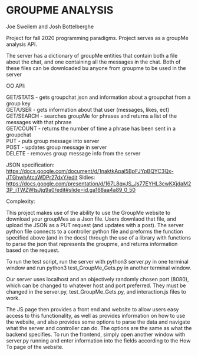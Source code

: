 # GROUPME ANALYSIS

Joe Sweilem and Josh Bottelberghe

Project for fall 2020 programming paradigms. Project serves as a groupMe analysis API. 

The server has a dictionary of groupMe entities that contain both a file about the chat, and one containing all the messages in the chat. Both of these files can be downloaded bu anyone from groupme to be used in the server

OO API:

GET/STATS - gets groupchat json and information about a groupchat from a group key\
GET/USER - gets information about that user (messages, likes, ect)\
GET/SEARCH - searches groupMe for phrases and returns a list of the messages with that phrase\
GET/COUNT - returns the number of time a phrase has been sent in a groupchat\
PUT - puts group message into server\
POST - updates group message in server\
DELETE - removes group message info from the server

JSON specification: https://docs.google.com/document/d/1naktkApal5BpFJYpBQYC3Qx-JTGhwhAtcaWDPr27dxY/edit
Sldies: https://docs.google.com/presentation/d/167L8qvJS_Js77EYHL3cwKXjdaM23P_jTWZWtsJjg9a0/edit#slide=id.ga168aa4a89_0_50

Complexity:

This project makes use of the ability to use the GroupMe website to download your groupMes as a Json file. 
Users downlaod that file, and upload the JSON as a PUT request (and updates with a post). 
The server python file connects to a controller python file and preforms the function specified above (and in the docs) through the use of a library with functions to parse the json that represents the groupme, and returns information based on the request. 

To run the test script, run the server with python3 server.py in one terminal window and run python3 test_GroupMe_Gets.py in another terminal window.

Our server uses localhost and an objectively randomly chosen port (8080), which can be changed to whatever host and port preferred. They must be changed in the server.py, test_GroupMe_Gets.py, and interaction.js files to work.

The JS page then provides a front end and website to allow users easy access to this functionality, as well as provides information on how to use the website, and also provides some options to parse the data and navigate what the server and controller can do. The options are the same as what the backend specifies. To run the frontend, simply open another window with server.py running and enter information into the fields according to the How To page of the website.
